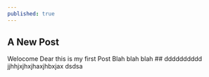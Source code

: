 ```yaml
---
published: true
---
```

## A New Post

Welocome Dear this is my first Post
Blah blah blah ## dddddddddd
jjhhjxjhxjhaxjhbxjax   dsdsa
